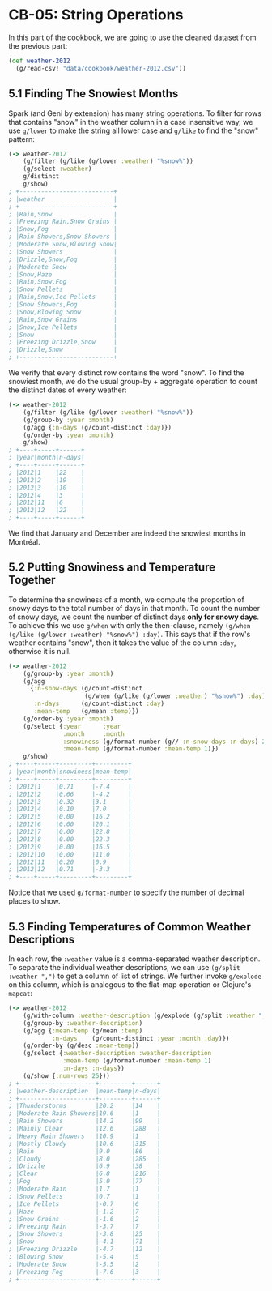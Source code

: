 # CB-05: String Operations

In this part of the cookbook, we are going to use the cleaned dataset from the previous part:

```clojure
(def weather-2012
  (g/read-csv! "data/cookbook/weather-2012.csv"))
```

## 5.1 Finding The Snowiest Months

Spark (and Geni by extension) has many string operations. To filter for rows that contains "snow" in the weather column in a case insensitive way, we use `g/lower` to make the string all lower case and `g/like` to find the "snow" pattern:

```clojure
(-> weather-2012
    (g/filter (g/like (g/lower :weather) "%snow%"))
    (g/select :weather)
    g/distinct
    g/show)
; +--------------------------+
; |weather                   |
; +--------------------------+
; |Rain,Snow                 |
; |Freezing Rain,Snow Grains |
; |Snow,Fog                  |
; |Rain Showers,Snow Showers |
; |Moderate Snow,Blowing Snow|
; |Snow Showers              |
; |Drizzle,Snow,Fog          |
; |Moderate Snow             |
; |Snow,Haze                 |
; |Rain,Snow,Fog             |
; |Snow Pellets              |
; |Rain,Snow,Ice Pellets     |
; |Snow Showers,Fog          |
; |Snow,Blowing Snow         |
; |Rain,Snow Grains          |
; |Snow,Ice Pellets          |
; |Snow                      |
; |Freezing Drizzle,Snow     |
; |Drizzle,Snow              |
; +--------------------------+
```

We verify that every distinct row contains the word "snow". To find the snowiest month, we do the usual group-by + aggregate operation to count the distinct dates of every weather:

```clojure
(-> weather-2012
    (g/filter (g/like (g/lower :weather) "%snow%"))
    (g/group-by :year :month)
    (g/agg {:n-days (g/count-distinct :day)})
    (g/order-by :year :month)
    g/show)
; +----+-----+------+
; |year|month|n-days|
; +----+-----+------+
; |2012|1    |22    |
; |2012|2    |19    |
; |2012|3    |10    |
; |2012|4    |3     |
; |2012|11   |6     |
; |2012|12   |22    |
; +----+-----+------+
```

We find that January and December are indeed the snowiest months in Montréal.

## 5.2 Putting Snowiness and Temperature Together

To determine the snowiness of a month, we compute the proportion of snowy days to the total number of days in that month. To count the number of snowy days, we count the number of distinct days **only for snowy days**. To achieve this we use `g/when` with only the then-clause, namely `(g/when (g/like (g/lower :weather) "%snow%") :day)`. This says that if the row's weather contains "snow", then it takes the value of the column `:day`, otherwise it is null.

```clojure
(-> weather-2012
    (g/group-by :year :month)
    (g/agg
      {:n-snow-days (g/count-distinct
                     (g/when (g/like (g/lower :weather) "%snow%") :day))
       :n-days      (g/count-distinct :day)
       :mean-temp   (g/mean :temp)})
    (g/order-by :year :month)
    (g/select {:year      :year
               :month     :month
               :snowiness (g/format-number (g// :n-snow-days :n-days) 2)
               :mean-temp (g/format-number :mean-temp 1)})
    g/show)
; +----+-----+---------+---------+
; |year|month|snowiness|mean-temp|
; +----+-----+---------+---------+
; |2012|1    |0.71     |-7.4     |
; |2012|2    |0.66     |-4.2     |
; |2012|3    |0.32     |3.1      |
; |2012|4    |0.10     |7.0      |
; |2012|5    |0.00     |16.2     |
; |2012|6    |0.00     |20.1     |
; |2012|7    |0.00     |22.8     |
; |2012|8    |0.00     |22.3     |
; |2012|9    |0.00     |16.5     |
; |2012|10   |0.00     |11.0     |
; |2012|11   |0.20     |0.9      |
; |2012|12   |0.71     |-3.3     |
; +----+-----+---------+---------+
```

Notice that we used `g/format-number` to specify the number of decimal places to show.

## 5.3 Finding Temperatures of Common Weather Descriptions

In each row, the `:weather` value is a comma-separated weather description. To separate the individual weather descriptions, we can use `(g/split :weather ",")` to get a column of list of strings. We further invoke `g/explode` on this column, which is analogous to the flat-map operation or Clojure's `mapcat`:

```clojure
(-> weather-2012
    (g/with-column :weather-description (g/explode (g/split :weather ",")))
    (g/group-by :weather-description)
    (g/agg {:mean-temp (g/mean :temp)
            :n-days    (g/count-distinct :year :month :day)})
    (g/order-by (g/desc :mean-temp))
    (g/select {:weather-description :weather-description
               :mean-temp (g/format-number :mean-temp 1)
               :n-days :n-days})
    (g/show {:num-rows 25}))
; +---------------------+---------+------+
; |weather-description  |mean-temp|n-days|
; +---------------------+---------+------+
; |Thunderstorms        |20.2     |14    |
; |Moderate Rain Showers|19.6     |1     |
; |Rain Showers         |14.2     |99    |
; |Mainly Clear         |12.6     |288   |
; |Heavy Rain Showers   |10.9     |1     |
; |Mostly Cloudy        |10.6     |315   |
; |Rain                 |9.0      |86    |
; |Cloudy               |8.0      |285   |
; |Drizzle              |6.9      |38    |
; |Clear                |6.8      |216   |
; |Fog                  |5.0      |77    |
; |Moderate Rain        |1.7      |1     |
; |Snow Pellets         |0.7      |1     |
; |Ice Pellets          |-0.7     |6     |
; |Haze                 |-1.2     |7     |
; |Snow Grains          |-1.6     |2     |
; |Freezing Rain        |-3.7     |7     |
; |Snow Showers         |-3.8     |25    |
; |Snow                 |-4.1     |71    |
; |Freezing Drizzle     |-4.7     |12    |
; |Blowing Snow         |-5.4     |5     |
; |Moderate Snow        |-5.5     |2     |
; |Freezing Fog         |-7.6     |3     |
; +---------------------+---------+------+
```
